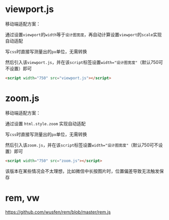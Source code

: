 # viewport.js

移动端适配方案：

通过设置`viewport`的`width`等于`设计图宽度`，再自动计算设置`viewport`的`scale`实现自动适配

写`css`时直接写测量出的`px`单位，无需转换

然后引入该`viewport.js`，并在该`script`标签设置`width="设计图宽度"`（默认750可不设置）即可

```html
<script width="750" src="viewport.js"></script>
```

# zoom.js

移动端适配方案：

通过设置 `html.style.zoom` 实现自动适配

写`css`时直接写测量出的`px`单位，无需转换

然后引入该`zoom.js`，并在该`script`标签设置`width="设计图宽度"`（默认750可不设置）即可

```html
<script width="750" src="zoom.js"></script>
```

该版本在某些情况会不太理想，比如微信中长按图片时，位置偏差导致无法触发保存

# rem, vw

https://github.com/wusfen/rem/blob/master/rem.js
